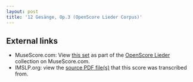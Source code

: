 ```yaml
---
layout: post
title: '12 Gesänge, Op.3 (OpenScore Lieder Corpus)'
---
```


## External links

- MuseScore.com: View [this set] as part of the [OpenScore Lieder] collection on MuseScore.com.
- IMSLP.org: view the [source PDF file(s)][IMSLP] that this score was transcribed from.

[IMSLP]: https://imslp.org/wiki/Special:ReverseLookup/511854
[this set]: https://musescore.com/openscore-lieder-corpus/sets/5001966
[OpenScore Lieder]: https://musescore.com/openscore-lieder-corpus
